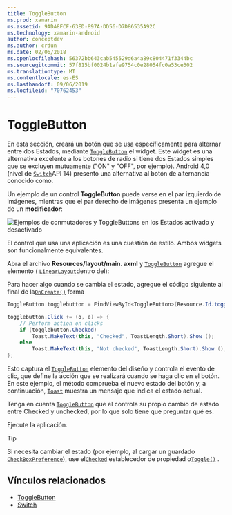 ```yaml
---
title: ToggleButton
ms.prod: xamarin
ms.assetid: 9ADA8FCF-63ED-897A-DD56-D7D86535A92C
ms.technology: xamarin-android
author: conceptdev
ms.author: crdun
ms.date: 02/06/2018
ms.openlocfilehash: 56372bb643cab545529d6a4a89c804471f3344bc
ms.sourcegitcommit: 57f815bf0024b1afe9754c0e28054fc0a53ce302
ms.translationtype: MT
ms.contentlocale: es-ES
ms.lasthandoff: 09/06/2019
ms.locfileid: "70762453"
---
```

# <a name="togglebutton"></a>ToggleButton

En esta sección, creará un botón que se usa específicamente para alternar entre dos Estados, mediante [`ToggleButton`](xref:Android.Widget.ToggleButton) el widget. Este widget es una alternativa excelente a los botones de radio si tiene dos Estados simples que se excluyen mutuamente ("ON" y "OFF", por ejemplo). Android 4,0 (nivel de [`Switch`](xref:Android.Widget.Switch)API 14) presentó una alternativa al botón de alternancia conocido como.

Un ejemplo de un control **ToggleButton** puede verse en el par izquierdo de imágenes, mientras que el par derecho de imágenes presenta un ejemplo de un **modificador**:

![Ejemplos de conmutadores y ToggleButtons en los Estados activado y desactivado](toggle-button-images/togglebutton-switch.png)  

El control que usa una aplicación es una cuestión de estilo. Ambos widgets son funcionalmente equivalentes.

Abra el archivo **Resources/layout/main. axml** y [`ToggleButton`](xref:Android.Widget.ToggleButton) agregue el elemento ( [`LinearLayout`](xref:Android.Widget.LinearLayout)dentro del):

Para hacer algo cuando se cambia el estado, agregue el código siguiente al final de la[`OnCreate()`](xref:Android.App.Activity.OnCreate*)
forma

```csharp
ToggleButton togglebutton = FindViewById<ToggleButton>(Resource.Id.togglebutton);

togglebutton.Click += (o, e) => {
    // Perform action on clicks
    if (togglebutton.Checked)
        Toast.MakeText(this, "Checked", ToastLength.Short).Show ();
    else
        Toast.MakeText(this, "Not checked", ToastLength.Short).Show ();
};
```

Esto captura el [`ToggleButton`](xref:Android.Widget.ToggleButton) elemento del diseño y controla el evento de clic, que define la acción que se realizará cuando se haga clic en el botón. En este ejemplo, el método comprueba el nuevo estado del botón y, a continuación, [`Toast`](xref:Android.Widget.Toast) muestra un mensaje que indica el estado actual.

Tenga en cuenta [`ToggleButton`](xref:Android.Widget.ToggleButton) que el controla su propio cambio de estado entre Checked y unchecked, por lo que solo tiene que preguntar qué es.

Ejecute la aplicación.

> [!TIP]
> Si necesita cambiar el estado (por ejemplo, al cargar un guardado [`CheckBoxPreference`](xref:Android.Preferences.CheckBoxPreference)), use el[`Checked`](xref:Android.Widget.CompoundButton.Checked)
> establecedor de propiedad o[`Toggle()`](xref:Android.Widget.CompoundButton.Toggle)
> .

## <a name="related-links"></a>Vínculos relacionados

- [ToggleButton](https://developer.android.com/reference/android/widget/ToggleButton.html)
- [Switch](https://developer.android.com/reference/android/widget/Switch.html)
